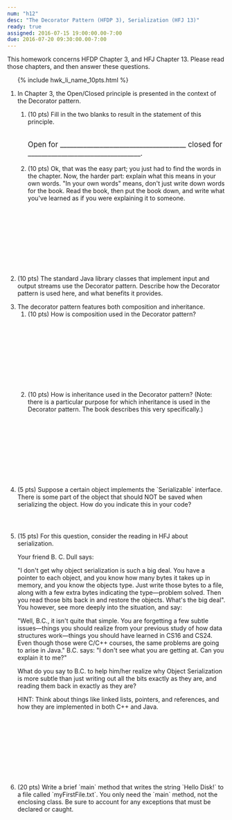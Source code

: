 ```yaml
---
num: "h12"
desc: "The Decorator Pattern (HFDP 3), Serialization (HFJ 13)"
ready: true
assigned: 2016-07-15 19:00:00.00-7:00
due: 2016-07-20 09:30:00.00-7:00
---
```


This homework concerns <span data-hfdp="3">HFDP Chapter 3</span>, and <span data-hfj="13">HFJ Chapter 13</span>.
Please read those chapters, and then answer these questions.

<ol>

{% include hwk_li_name_10pts.html %}

<li style="margin-bottom:5em;">

In Chapter 3, the Open/Closed principle is presented in the context of
the Decorator pattern.  
<ol>
<li> (10 pts) Fill in the two blanks to result in the
statement of this principle.

<p style="margin-top:2em; font-size: 120%;">
Open for ______________________________________  closed for __________________________________.
</p>
</li>

<li style="margin-bottom:12em;">(10 pts) Ok, that was the easy part; you just had to find the words in the chapter.  Now, the harder part: explain what this means in your own words.  "In your own words" means, don't just write down words for the book.   Read the book, then put the book down, and write what you've learned as if you were explaining it to someone.

</li>
</ol>


</li>

<li style="margin-bottom:1em;"> (10 pts) The standard Java library classes that
implement input and output streams use the Decorator pattern.  Describe how the Decorator pattern is used here, and what benefits it provides. 
<div class="pagebreak"></div>
</li>



<li style="margin-bottom:1em;"> The decorator pattern features both
composition and inheritance. 

<ol>
<li style="margin-bottom:12em;"> (10 pts) How is composition used in the Decorator pattern?

</li>

<li style="margin-bottom:12em;"> (10 pts) How is inheritance used in
the Decorator pattern?  (Note: there is a particular purpose for which
inheritance is used in the Decorator pattern.   The book describes this very specifically.)
</li>

</ol>

</li>


<li style="margin-bottom:4em;" markdown="1"> (5 pts) Suppose a certain object implements the `Serializable` interface.  There is some part of the object that should NOT be saved when serializing the object. How do you indicate this in your code? 
</li>

<li style="margin-bottom:12em;"> (15 pts) For this question, consider the reading in HFJ about serialization.

Your friend B. C. Dull says:

"I don't get why object serialization is such a big deal. You have a pointer to each object, and you know how many bytes it takes up in memory, and you know the objects type. Just write those bytes to a file, along with a few extra bytes indicating the type—problem solved. Then you read those bits back in and restore the objects. What's the big deal".
You however, see more deeply into the situation, and say:

"Well, B.C., it isn't quite that simple. You are forgetting a few subtle issues—things you should realize from your previous study of how data structures work—things you should have learned in CS16 and CS24. Even though those were C/C++ courses, the same problems are going to arise in Java."
B.C. says: "I don't see what you are getting at. Can you explain it to me?"

What do you say to B.C. to help him/her realize why Object Serialization is more subtle than just writing out all the bits exactly as they are, and reading them back in exactly as they are?

HINT: Think about things like linked lists, pointers, and references, and how they are implemented in both C++ and Java.

</li>

<li style="margin-bottom:12em;" markdown="1">
(20 pts) Write a brief `main` method that writes the string `Hello Disk!` to a file called `myFirstFile.txt`.  You only need the `main` method, not the enclosing class.   Be sure to account for any exceptions that must be declared or caught.
</li>




</ol>

<div style="display:none">
http://UCSB-CS56-M16.github.io/hwk/h12
</div>




